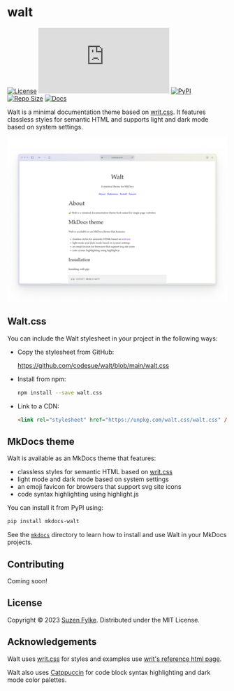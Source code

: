 # walt

[![License][license_badge]][license_link]
[![npm][npm_badge]][npm_link]
[![PyPI][pypi_badge]][pypi_link]
[![Repo Size][repo_size_badge]][repo_size_link]
[![Docs][docs_badge]][docs_link]

Walt is a minimal documentation theme based on [writ.css](https://writ.cmcenroe.me).
It features classless styles for semantic HTML and supports light and dark mode
based on system settings.

<picture>
  <source media="(prefers-color-scheme: dark)" srcset="assets/images/mkdocs-walt-dark.png" />
  <img src="assets/images/mkdocs-walt-light.png" alt="Screenshot of the Walt website" />
</picture>

## Walt.css

You can include the Walt stylesheet in your project in the following ways:

- Copy the stylesheet from GitHub:

  https://github.com/codesue/walt/blob/main/walt.css

- Install from npm:

  ```sh
  npm install --save walt.css
  ```

- Link to a CDN:

  ```html
  <link rel="stylesheet" href="https://unpkg.com/walt.css/walt.css" />
  ```

## MkDocs theme

Walt is available as an MkDocs theme that features:

- classless styles for semantic HTML based on [writ.css](https://writ.cmcenroe.me)
- light mode and dark mode based on system settings
- an emoji favicon for browsers that support svg site icons
- code syntax highlighting using highlight.js

You can install it from PyPI using:

```sh
pip install mkdocs-walt
```

See the [`mkdocs`](https://github.com/codesue/walt/blob/main/mkdocs)
directory to learn how to install and use Walt in your MkDocs projects.

## Contributing

Coming soon!

## License

Copyright &copy; 2023 [Suzen Fylke](https://suzenfylke.com). Distributed under the MIT License.

## Acknowledgements

Walt uses [writ.css](https://github.com/programble/writ/) for styles
and examples use [writ's reference html page](https://github.com/programble/writ/blob/master/reference.html).

Walt also uses [Catppuccin](https://github.com/catppuccin/catppuccin) for code
block syntax highlighting and dark mode color palettes.

[docs_badge]: https://img.shields.io/github/actions/workflow/status/codesue/walt/publish-docs.yml?label=docs&colorA=363a4f&colorB=b7bdf8&style=flat
[docs_link]: https://github.com/codesue/walt/actions/workflows/publish-docs.yml

[license_badge]: https://img.shields.io/github/license/codesue/walt?colorA=363a4f&colorB=b7bdf8&style=flat
[license_link]: https://github.com/codesue/walt/tree/main/LICENSE

[npm_badge]: https://img.shields.io/npm/v/walt.css?colorA=363a4f&colorB=b7bdf8&style=flat
[npm_link]: https://www.npmjs.com/package/walt.css

[pypi_badge]: https://img.shields.io/pypi/v/mkdocs-walt?colorA=363a4f&colorB=b7bdf8&style=flat
[pypi_link]: https://pypi.org/project/mkdocs-walt

[repo_size_badge]: https://img.shields.io/github/repo-size/codesue/walt?colorA=363a4f&colorB=b7bdf8&style=flat
[repo_size_link]: https://github.com/codesue/walt
